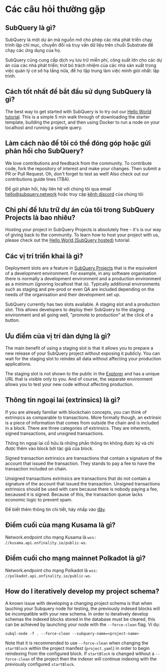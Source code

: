 # Các câu hỏi thường gặp

## SubQuery là gì?

SubQuery là một dự án mã nguồn mở cho phép các nhà phát triển chạy trình lập chỉ mục, chuyển đổi và truy vấn dữ liệu trên chuỗi Substrate để chạy các ứng dụng của họ.

SubQuery cũng cung cấp dịch vụ lưu trữ miễn phí, công suất lớn cho các dự án của các nhà phát triển; trút bỏ trách nhiệm của các nhà sản xuất trong việc quản lý cơ sở hạ tầng nữa, để họ tập trung làm việc mình giỏi nhất: lập trình.

## Cách tốt nhất để bắt đầu sử dụng SubQuery là gì?

The best way to get started with SubQuery is to try out our [Hello World tutorial](../quickstart/helloworld-localhost.md). This is a simple 5 min walk through of downloading the starter template, building the project, and then using Docker to run a node on your localhost and running a simple query.

## Làm cách nào để tôi có thể đóng góp hoặc gửi phản hồi cho SubQuery?

We love contributions and feedback from the community. To contribute code, fork the repository of interest and make your changes. Then submit a PR or Pull Request. Oh, don't forget to test as well! Also check out our contributions guide lines (TBA).

Để gửi phản hồi, hãy liên hệ với chúng tôi qua email hello@subquery.network hoặc truy cập [kênh discord](https://discord.com/invite/78zg8aBSMG) của chúng tôi

## Chi phí để lưu trữ dự án của tôi trong SubQuery Projects là bao nhiêu?

Hosting your project in SubQuery Projects is absolutely free - it's is our way of giving back to the community. To learn how to host your project with us, please check out the [Hello World (SubQuery hosted)](../quickstart/helloworld-hosted.md) tutorial.

## Các vị trí triển khai là gì?

Deployment slots are a feature in [SubQuery Projects](https://project.subquery.network) that is the equivalent of a development environment. For example, in any software organisation there is normally a development environment and a production environment as a minimum (ignoring localhost that is). Typically additional environments such as staging and pre-prod or even QA are included depending on the needs of the organisation and their development set up.

SubQuery currently has two slots available. A staging slot and a production slot. This allows developers to deploy their SubQuery to the staging environment and all going well, "promote to production" at the click of a button.

## Ưu điểm của vị trí dàn dựng là gì?

The main benefit of using a staging slot is that it allows you to prepare a new release of your SubQuery project without exposing it publicly. You can wait for the staging slot to reindex all data without affecting your production applications.

The staging slot is not shown to the public in the [Explorer](https://explorer.subquery.network/) and has a unique URL that is visible only to you. And of course, the separate environment allows you to test your new code without affecting production.

## Thông tin ngoại lai (extrinsics) là gì?

If you are already familiar with blockchain concepts, you can think of extrinsics as comparable to transactions. More formally though, an extrinsic is a piece of information that comes from outside the chain and is included in a block. There are three categories of extrinsics. They are inherents, signed transactions, and unsigned transactions.

Thông tin ngoại lai cố hữu là những phần thông tin không được ký và chỉ được thêm vào block bởi tác giả của block.

Signed transaction extrinsics are transactions that contain a signature of the account that issued the transaction. They stands to pay a fee to have the transaction included on chain.

Unsigned transactions extrinsics are transactions that do not contain a signature of the account that issued the transaction. Unsigned transactions extrinsics should be used with care because there is nobody paying a fee, becaused it is signed. Because of this, the transaction queue lacks economic logic to prevent spam.

Để biết thêm thông tin chi tiết, hãy nhấp vào [đây](https://substrate.dev/docs/en/knowledgebase/learn-substrate/extrinsics).

## Điểm cuối của mạng Kusama là gì?

Network.endpoint cho mạng Kusama là `wss: //kusama.api.onfinality.io/public-ws`.

## Điểm cuối cho mạng mainnet Polkadot là gì?

Network.endpoint cho mạng Polkadot là `wss: //polkadot.api.onfinality.io/public-ws`.

## How do I iteratively develop my project schema?

A known issue with developing a changing project schema is that when lauching your Subquery node for testing, the previously indexed blocks will be incompatible with your new schema. In order to iteratively develop schemas the indexed blocks stored in the database must be cleared, this can be achieved by launching your node with the `--force-clean` flag. Ví dụ:

```shell
subql-node -f . --force-clean --subquery-name=<project-name>
```

Note that it is recommended to use `--force-clean` when changing the `startBlock` within the project manifest (`project.yaml`) in order to begin reindexing from the configured block. If `startBlock` is changed without a `--force-clean` of the project then the indexer will continue indexing with the previously configured `startBlock`.